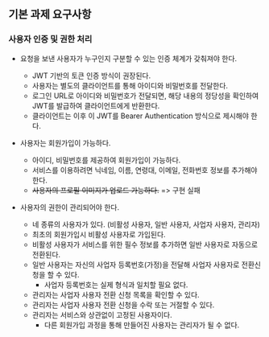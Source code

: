 ## 기본 과제 요구사항
### 사용자 인증 및 권한 처리
- 요청을 보낸 사용자가 누구인지 구분할 수 있는 인증 체계가 갖춰져야 한다.
    - JWT 기반의 토큰 인증 방식이 권장된다.
    - 사용자는 별도의 클라이언트를 통해 아이디와 비밀번호를 전달한다.
    - 로그인 URL로 아이디와 비밀번호가 전달되면, 해당 내용의 정당성을 확인하여 JWT를 발급하여 클라이언트에게 반환한다.
    - 클라이언트는 이후 이 JWT를 Bearer Authentication 방식으로 제시해야 한다.


- 사용자는 회원가입이 가능하다.
    - 아이디, 비밀번호를 제공하여 회원가입이 가능하다.
    - 서비스를 이용하려면 닉네임, 이름, 연령대, 이메일, 전화번호 정보를 추가해야 한다.
    - ~~사용자의 프로필 이미지가 업로드 가능하다.~~ => 구현 실패


- 사용자의 권한이 관리되어야 한다.
    - 네 종류의 사용자가 있다. (비활성 사용자, 일반 사용자, 사업자 사용자, 관리자)
    - 최초의 회원가입시 비활성 사용자로 가입된다.
    - 비활성 사용자가 서비스를 위한 필수 정보를 추가하면 일반 사용자로 자동으로 전환된다.
    - 일반 사용자는 자신의 사업자 등록번호(가정)을 전달해 사업자 사용자로 전환신청을 할 수 있다.
        - 사업자 등록번호는 실제 형식과 일치할 필요 없다.
    - 관리자는 사업자 사용자 전환 신청 목록을 확인할 수 있다.
    - 관리자는 사업자 사용자 전환 신청을 수락 또는 거절할 수 있다.
    - 관리자는 서비스와 상관없이 고정된 사용자이다.
        - 다른 회원가입 과정을 통해 만들어진 사용자는 관리자가 될 수 없다.